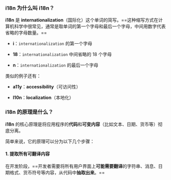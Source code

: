 ### i18n 为什么叫 i18n？

**i18n** 是 **internationalization**（国际化）这个单词的简写。==这种缩写方式在计算机科学中很常见，通常是取单词的第一个字母和最后一个字母，中间用数字代表省略的字母数量。==

- **i**：`internationalization` 的第一个字母
    
- **18**：`internationalization` 中间省略的 18 个字母
    
- **n**：`internationalization` 的最后一个字母
    

类似的例子还有：

- **a11y**：**accessibility**（可访问性）
    
- **l10n**：**localization**（本地化）

### i18n 的原理是什么？

**i18n** 的核心原理是将应用程序的**代码**和**可变内容**（比如文本、日期、货币等）彻底分离。

简单来说，它的原理可以分为以下几个步骤：

#### 1. 提取所有可翻译内容

在开发阶段，==开发者需要将所有用户界面上**可能需要翻译**的字符串、消息、日期格式、货币符号等内容，从代码中**抽取出来**。==